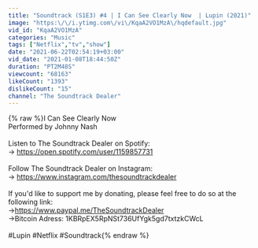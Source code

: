 ```yaml
---
title: "Soundtrack (S1E3) #4 | I Can See Clearly Now  | Lupin (2021)"
image: "https:\/\/i.ytimg.com\/vi\/KqaA2VO1MzA\/hqdefault.jpg"
vid_id: "KqaA2VO1MzA"
categories: "Music"
tags: ["Netflix","tv","show"]
date: "2021-06-22T02:54:19+03:00"
vid_date: "2021-01-08T18:44:50Z"
duration: "PT2M48S"
viewcount: "68163"
likeCount: "1393"
dislikeCount: "15"
channel: "The Soundtrack Dealer"
---
```

{% raw %}I Can See Clearly Now<br />Performed by Johnny Nash<br /><br />Listen to The Soundtrack Dealer on Spotify:<br />→ <a rel="nofollow" target="blank" href="https://open.spotify.com/user/1159857731">https://open.spotify.com/user/1159857731</a><br /><br />Follow The Soundtrack Dealer on Instagram:<br />→ <a rel="nofollow" target="blank" href="https://www.instagram.com/thesoundtrackdealer">https://www.instagram.com/thesoundtrackdealer</a><br /><br />If you'd like to support me by donating, please feel free to do so at the following link:<br />→<a rel="nofollow" target="blank" href="https://www.paypal.me/TheSoundtrackDealer">https://www.paypal.me/TheSoundtrackDealer</a><br />→Bitcoin Adress: 1KBRpEX5RpNSt736UfYgk5gd7txtzkCWcL<br /><br />#Lupin #Netflix #Soundtrack{% endraw %}
